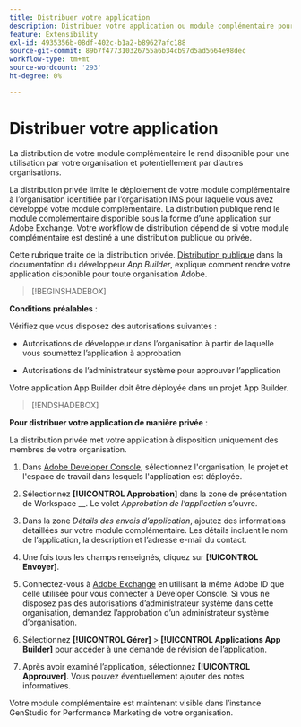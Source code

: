 ```yaml
---
title: Distribuer votre application
description: Distribuez votre application ou module complémentaire pour GenStudio for Performance Marketing.
feature: Extensibility
exl-id: 4935356b-08df-402c-b1a2-b89627afc188
source-git-commit: 89b7f477310326755a6b34cb97d5ad5664e98dec
workflow-type: tm+mt
source-wordcount: '293'
ht-degree: 0%

---
```


# Distribuer votre application

La distribution de votre module complémentaire le rend disponible pour une utilisation par votre organisation et potentiellement par d’autres organisations.

La distribution privée limite le déploiement de votre module complémentaire à l’organisation identifiée par l’organisation IMS pour laquelle vous avez développé votre module complémentaire. La distribution publique rend le module complémentaire disponible sous la forme d’une application sur Adobe Exchange. Votre workflow de distribution dépend de si votre module complémentaire est destiné à une distribution publique ou privée.

Cette rubrique traite de la distribution privée. [Distribution publique](https://developer.adobe.com/app-builder/docs/guides/distribution/public/) dans la documentation du développeur _App Builder_, explique comment rendre votre application disponible pour toute organisation Adobe.

>[!BEGINSHADEBOX]

**Conditions préalables** :

Vérifiez que vous disposez des autorisations suivantes :

* Autorisations de développeur dans l’organisation à partir de laquelle vous soumettez l’application à approbation

* Autorisations de l’administrateur système pour approuver l’application

Votre application App Builder doit être déployée dans un projet App Builder.

>[!ENDSHADEBOX]

**Pour distribuer votre application de manière privée** :

La distribution privée met votre application à disposition uniquement des membres de votre organisation.

1. Dans [Adobe Developer Console](https://developer.adobe.com/console/), sélectionnez l&#39;organisation, le projet et l&#39;espace de travail dans lesquels l&#39;application est déployée.

1. Sélectionnez **[!UICONTROL Approbation]** dans la zone de présentation de Workspace __. Le volet _Approbation de l’application_ s’ouvre.

1. Dans la zone _Détails des envois d’application_, ajoutez des informations détaillées sur votre module complémentaire. Les détails incluent le nom de l’application, la description et l’adresse e-mail du contact.

1. Une fois tous les champs renseignés, cliquez sur **[!UICONTROL Envoyer]**.

1. Connectez-vous à [Adobe Exchange](https://exchange.adobe.com/) en utilisant la même Adobe ID que celle utilisée pour vous connecter à Developer Console. Si vous ne disposez pas des autorisations d’administrateur système dans cette organisation, demandez l’approbation d’un administrateur système d’organisation.

1. Sélectionnez **[!UICONTROL Gérer]** > **[!UICONTROL Applications App Builder]** pour accéder à une demande de révision de l’application.

1. Après avoir examiné l’application, sélectionnez **[!UICONTROL Approuver]**. Vous pouvez éventuellement ajouter des notes informatives.

Votre module complémentaire est maintenant visible dans l’instance GenStudio for Performance Marketing de votre organisation.
